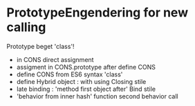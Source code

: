 # PrototypeEngendering for new calling

Prototype beget 'class'!

- in CONS direct assignment
- assigment in CONS.prototype after define CONS
- define CONS from ES6 syntax 'class'
- define Hybrid object : with using Closing stile
- late binding : 'method first object after' Bind stile
- 'behavior from inner hash' function second behavior call


